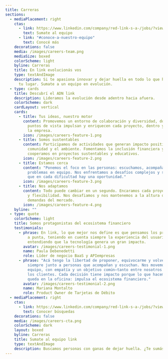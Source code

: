```yaml
---
title: Carreras
sections:
  - mediaPlacement: right
    ctas:
      - link: https://www.linkedin.com/company/red-link-s-a-/jobs/?viewAsMember=true
        text: Sumate al equipo
      - link: "#conoce-a-nuestro-equipo"
        text: Conocé más
    decorations: false
    media: /images/careers-team.png
    mediaSize: boxed
    colorScheme: light
    byline: Carreras
    title: En link evolucionás vos
    type: textAndImage
    description: Si te apasiona innovar y dejar huella en todo lo que hacés, este es
      tu lugar. Sumate a un equipo en evolución.
  - type: cards
    title: Descubrí el ADN link
    description: Lideramos la evolución desde adentro hacia afuera.
    colorScheme: dark
    cardLayout: vertical
    cards:
      - title: Tus ideas, nuestro motor
        content: Promovemos un entorno de colaboración y diversidad, donde diferentes
          puntos de vista impulsan y enriquecen cada proyecto, dentro y fuera de
          la empresa.
        icon: /images/careers-feature-1.png
      - title: Somos sustentables
        content: Participamos de actividades que generan impacto positivo en la
          comunidad y el ambiente. Fomentamos la inclusión financiera y
          cooperamos en proyectos sustentables y educativos.
        icon: /images/careers-feature-2.png
      - title: Estamos cerca
        content: "Ponemos el foco en las personas: escuchamos, acompañamos y resolvemos
          problemas en equipo. Nos enfrentamos a desafíos complejos y sabemos
          que en cada dificultad hay una oportunidad."
        icon: /images/careers-feature-3.png
      - title: Nos adaptamos
        content: Todo puede cambiar en un segundo. Encaramos cada proyecto con velocidad
          y flexibilidad. Nos desafiamos y nos mantenemos a la altura de las
          demandas del mercado.
        icon: /images/careers-feature-4.png
    byline: ""
  - type: quote
    colorScheme: light
    title: Somos protagonistas del ecosistema financiero
    testimonials:
      - phrase: En link, lo que mejor nos define es que pensamos los proyectos de punta
          a punta, teniendo en cuenta siempre la experiencia del usuario y
          entendiendo que la tecnología genera un gran impacto.
        avatar: /images/careers-testimonial-1.png
        name: Paula Debenedetti
        role: Líder de negocio BaaS y APIempresas
      - phrase: "Acá tengo la libertad de proponer, equivocarme y volver a intentar,
          siempre junto a personas que acompañan y escuchan. Nos movemos en
          equipo, con empatía y un objetivo común—tanto entre nosotros como con
          los clientes. Cada decisión tiene impacto porque lo que hacemos no
          queda en la oficina: impulsa el ecosistema financiero."
        avatar: /images/careers-testimonial-2.png
        name: Mariana Montalto
        role: Product Owner de Tarjetas de Débito
  - mediaPlacement: right
    ctas:
      - link: https://www.linkedin.com/company/red-link-s-a-/jobs/?viewAsMember=true
        text: Conocer búsquedas
    decorations: false
    media: /images/careers-cta.png
    colorScheme: dark
    layout: boxed
    byline: Carreras
    title: Sumate al equipo link
    type: textAndImage
    description: Buscamos personas con ganas de dejar huella. ¿Te sumás?
---
```

